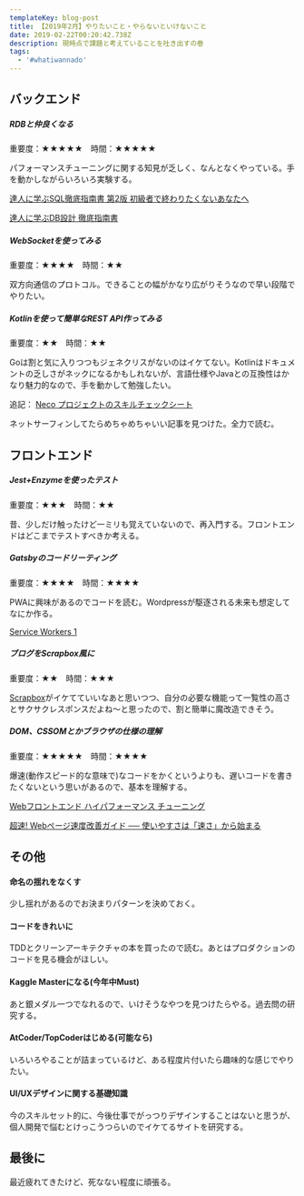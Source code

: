 ```yaml
---
templateKey: blog-post
title: 【2019年2月】やりたいこと・やらないといけないこと
date: 2019-02-22T00:20:42.738Z
description: 現時点で課題と考えていることを吐き出すの巻
tags:
  - '#whatiwannado'
---
```

## バックエンド

##### RDBと仲良くなる

重要度：★★★★★　時間：★★★★★

パフォーマンスチューニングに関する知見が乏しく、なんとなくやっている。手を動かしながらいろいろ実験する。


[達人に学ぶSQL徹底指南書 第2版 初級者で終わりたくないあなたへ](https://www.amazon.co.jp/dp/B07GB4CNKP/ref=cm_sw_r_tw_dp_U_x_QPzzCb666B5NE)


[達人に学ぶDB設計 徹底指南書](https://www.amazon.co.jp/dp/B00EE1XPAI/ref=cm_sw_r_tw_dp_U_x_BQzzCbNG1ERE4)



##### WebSocketを使ってみる

重要度：★★★★　時間：★★

双方向通信のプロトコル。できることの幅がかなり広がりそうなので早い段階でやりたい。



##### Kotlinを使って簡単なREST API作ってみる

重要度：★★　時間：★★

Goは割と気に入りつつもジェネクリスがないのはイケてない。Kotlinはドキュメントの乏しさがネックになるかもしれないが、言語仕様やJavaとの互換性はかなり魅力的なので、手を動かして勉強したい。

追記：
[Neco プロジェクトのスキルチェックシート](https://gist.github.com/ymmt2005/bd92296166e52d1beba9df8ac516a9db)

ネットサーフィンしてたらめちゃめちゃいい記事を見つけた。全力で読む。



## フロントエンド

##### Jest+Enzymeを使ったテスト

重要度：★★★　時間：★★

昔、少しだけ触ったけど一ミリも覚えていないので、再入門する。フロントエンドはどこまでテストすべきか考える。



##### Gatsbyのコードリーティング

重要度：★★★★　時間：★★★★

PWAに興味があるのでコードを読む。Wordpressが駆逐される未来も想定してなにか作る。


[Service Workers 1](https://www.w3.org/TR/service-workers-1/#service-worker-concept)



##### ブログをScrapbox風に

重要度：★★　時間：★★★

[Scrapbox](https://scrapbox.io/)がイケてていいなあと思いつつ、自分の必要な機能って一覧性の高さとサクサクレスポンスだよね～と思ったので、割と簡単に魔改造できそう。

##### DOM、CSSOMとかブラウザの仕様の理解

重要度：★★★★★　時間：★★★★

爆速(動作スピード的な意味で)なコードをかくというよりも、遅いコードを書きたくないという思いがあるので、基本を理解する。


[Webフロントエンド ハイパフォーマンス チューニング](https://www.amazon.co.jp/dp/B0728K5JZV/ref=cm_sw_r_tw_dp_U_x_WMzzCbBMPKPMC)


[超速!  Webページ速度改善ガイド ── 使いやすさは「速さ」から始まる](https://www.amazon.co.jp/dp/477419400X/ref=cm_sw_r_tw_dp_U_x_SOzzCbS0QNHCK)



## その他

#### 命名の揺れをなくす

少し揺れがあるのでお決まりパターンを決めておく。

#### コードをきれいに

TDDとクリーンアーキテクチャの本を買ったので読む。あとはプロダクションのコードを見る機会がほしい。

#### Kaggle Masterになる(今年中Must)

あと銀メダル一つでなれるので、いけそうなやつを見つけたらやる。過去問の研究する。

#### AtCoder/TopCoderはじめる(可能なら)

いろいろやることが詰まっているけど、ある程度片付いたら趣味的な感じでやりたい。

#### UI/UXデザインに関する基礎知識

今のスキルセット的に、今後仕事でがっつりデザインすることはないと思うが、個人開発で悩むとけっこうつらいのでイケてるサイトを研究する。

## 最後に

最近疲れてきたけど、死なない程度に頑張る。
